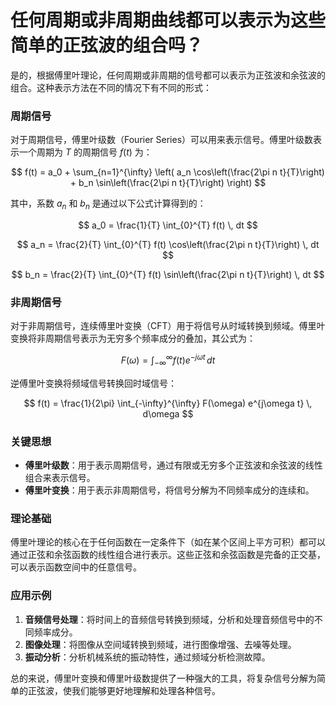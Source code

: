 # 任何周期或非周期曲线都可以表示为这些简单的正弦波的组合吗？

是的，根据傅里叶理论，任何周期或非周期的信号都可以表示为正弦波和余弦波的组合。这种表示方法在不同的情况下有不同的形式：

### 周期信号

对于周期信号，傅里叶级数（Fourier Series）可以用来表示信号。傅里叶级数表示一个周期为 $T$ 的周期信号 $f(t)$ 为：

$$
f(t) = a_0 + \sum_{n=1}^{\infty} \left( a_n \cos\left(\frac{2\pi n t}{T}\right) + b_n \sin\left(\frac{2\pi n t}{T}\right) \right)
$$

其中，系数 $a_n$ 和 $b_n$ 是通过以下公式计算得到的：

$$
a_0 = \frac{1}{T} \int_{0}^{T} f(t) \, dt
$$

$$
a_n = \frac{2}{T} \int_{0}^{T} f(t) \cos\left(\frac{2\pi n t}{T}\right) \, dt
$$

$$
b_n = \frac{2}{T} \int_{0}^{T} f(t) \sin\left(\frac{2\pi n t}{T}\right) \, dt
$$

### 非周期信号

对于非周期信号，连续傅里叶变换（CFT）用于将信号从时域转换到频域。傅里叶变换将非周期信号表示为无穷多个频率成分的叠加，其公式为：

$$
F(\omega) = \int_{-\infty}^{\infty} f(t) e^{-j\omega t} \, dt
$$

逆傅里叶变换将频域信号转换回时域信号：

$$
f(t) = \frac{1}{2\pi} \int_{-\infty}^{\infty} F(\omega) e^{j\omega t} \, d\omega
$$

### 关键思想

- **傅里叶级数**：用于表示周期信号，通过有限或无穷多个正弦波和余弦波的线性组合来表示信号。
- **傅里叶变换**：用于表示非周期信号，将信号分解为不同频率成分的连续和。

### 理论基础

傅里叶理论的核心在于任何函数在一定条件下（如在某个区间上平方可积）都可以通过正弦和余弦函数的线性组合进行表示。这些正弦和余弦函数是完备的正交基，可以表示函数空间中的任意信号。

### 应用示例

1. **音频信号处理**：将时间上的音频信号转换到频域，分析和处理音频信号中的不同频率成分。
2. **图像处理**：将图像从空间域转换到频域，进行图像增强、去噪等处理。
3. **振动分析**：分析机械系统的振动特性，通过频域分析检测故障。

总的来说，傅里叶变换和傅里叶级数提供了一种强大的工具，将复杂信号分解为简单的正弦波，使我们能够更好地理解和处理各种信号。
